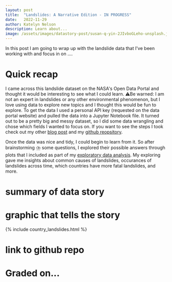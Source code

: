 ```yaml
---
layout: post
title:  "Landslides: A Narrative Edition - IN PROGRESS"
date:   2022-11-29
author: Katelyn Nelson
description: Learn about...
image: /assets/images/datastory-post/susan-q-yin-2JIvboGLeho-unsplash.jpg
---
```


In this post I am going to wrap up with the landslide data that I've been working with and focus in on ....

# Quick recap

I came across this landslide dataset on the NASA's Open Data Portal and thought it would be interesting to see what I could learn. ⚠️Be warned: I am not an expert in landslides or any other environmental phenomenon, but I love using data to explore new topics and I thought this would be fun to explore. To get the data I used a personal API key (requested on the data portal website) and pulled the data into a Jupyter Notebook file. It turned out to be a pretty big and messy dataset, so I did some data wrangling and chose which fields I wanted to focus on. If you want to see the steps I took check out my other [blog post](https://katelynnelson38.github.io/stat386-projects/2022/10/16/nasa_api.html) and my [github reopsitory](https://github.com/katelynnelson38/nasa_api).

Once the data was nice and tidy, I could begin to learn from it. So after brainstorming ⛈️ some questions, I explored their possible answers through plots that I included as part of my [exploratory data analysis](https://katelynnelson38.github.io/stat386-projects/2022/11/14/EDA.html). My exploring gave me insights about common causes of landslides, occurances of landslides across time, which countries have more fatal landslides, and more.

# summary of data story

# graphic that tells the story

{% include country_landslides.html %}

# link to github repo


# Graded on...
